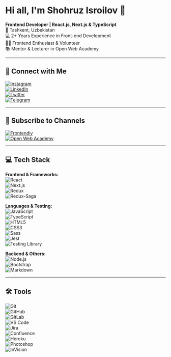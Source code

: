 # Hi all, I'm Shohruz Isroilov 👋

**Frontend Developer | React.js, Next.js & TypeScript**  
📍 Tashkent, Uzbekistan  
💻 2+ Years Experience in Front-end Development  
👨‍💻 Frontend Enthusiast & Volunteer  
📚 Mentor & Lecturer in Open Web Academy  

---

## 🤝 Connect with Me
[![Instagram](https://img.shields.io/badge/Instagram-@shohruz_isroilov-E4405F?style=for-the-badge&logo=instagram&logoColor=white)](https://www.instagram.com/shohruz_isroilov/)  
[![LinkedIn](https://img.shields.io/badge/LinkedIn-shokhruzisroilov-0A66C2?style=for-the-badge&logo=linkedin&logoColor=white)](https://www.linkedin.com/in/shokhruzisroilov/)  
[![Twitter](https://img.shields.io/badge/Twitter-@shokhruz_isroilov-1DA1F2?style=for-the-badge&logo=twitter&logoColor=white)](https://twitter.com/shokhruz_isroilov)  
[![Telegram](https://img.shields.io/badge/Telegram-@shohruz_isroilov-0088CC?style=for-the-badge&logo=telegram&logoColor=white)](https://t.me/shohruz_isroilov)

---

## 🍻 Subscribe to Channels
[![Frontendiy](https://img.shields.io/badge/Telegram-Frontendiy-0088CC?style=for-the-badge&logo=telegram&logoColor=white)](https://t.me/frontendiy)  
[![Open Web Academy](https://img.shields.io/badge/Telegram-Open_Web_Academy-0088CC?style=for-the-badge&logo=telegram&logoColor=white)](https://t.me/openwebacademy)

---

## 💻 Tech Stack

**Frontend & Frameworks:**  
![React](https://img.shields.io/badge/React-61DAFB?style=for-the-badge&logo=react&logoColor=black)  
![Next.js](https://img.shields.io/badge/Next.js-000000?style=for-the-badge&logo=next.js&logoColor=white)  
![Redux](https://img.shields.io/badge/Redux-764ABC?style=for-the-badge&logo=redux&logoColor=white)  
![Redux-Saga](https://img.shields.io/badge/Redux--Saga-999999?style=for-the-badge)  

**Languages & Testing:**  
![JavaScript](https://img.shields.io/badge/JavaScript-F7DF1E?style=for-the-badge&logo=javascript&logoColor=black)  
![TypeScript](https://img.shields.io/badge/TypeScript-3178C6?style=for-the-badge&logo=typescript&logoColor=white)  
![HTML5](https://img.shields.io/badge/HTML5-E34F26?style=for-the-badge&logo=html5&logoColor=white)  
![CSS3](https://img.shields.io/badge/CSS3-1572B6?style=for-the-badge&logo=css3&logoColor=white)  
![Sass](https://img.shields.io/badge/Sass-CC6699?style=for-the-badge&logo=sass&logoColor=white)  
![Jest](https://img.shields.io/badge/Jest-C21325?style=for-the-badge&logo=jest&logoColor=white)  
![Testing Library](https://img.shields.io/badge/Testing_Library-E33332?style=for-the-badge)

**Backend & Others:**  
![Node.js](https://img.shields.io/badge/Node.js-339933?style=for-the-badge&logo=node.js&logoColor=white)  
![Bootstrap](https://img.shields.io/badge/Bootstrap-7952B3?style=for-the-badge&logo=bootstrap&logoColor=white)  
![Markdown](https://img.shields.io/badge/Markdown-000000?style=for-the-badge&logo=markdown&logoColor=white)

---

## 🛠 Tools
![Git](https://img.shields.io/badge/Git-F05032?style=for-the-badge&logo=git&logoColor=white)  
![GitHub](https://img.shields.io/badge/GitHub-181717?style=for-the-badge&logo=github&logoColor=white)  
![GitLab](https://img.shields.io/badge/GitLab-FCA121?style=for-the-badge&logo=gitlab&logoColor=white)  
![VS Code](https://img.shields.io/badge/VS_Code-0078D7?style=for-the-badge&logo=visual-studio-code&logoColor=white)  
![Jira](https://img.shields.io/badge/Jira-0052CC?style=for-the-badge&logo=jira&logoColor=white)  
![Confluence](https://img.shields.io/badge/Confluence-172B4D?style=for-the-badge&logo=confluence&logoColor=white)  
![Heroku](https://img.shields.io/badge/Heroku-430098?style=for-the-badge&logo=heroku&logoColor=white)  
![Photoshop](https://img.shields.io/badge/Photoshop-31A8FF?style=for-the-badge&logo=adobe-photoshop&logoColor=white)  
![InVision](https://img.shields.io/badge/InVision-F24E1E?style=for-the-badge&logo=invision&logoColor=white)

